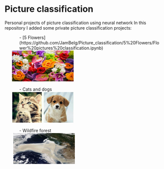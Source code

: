 # Picture classification
Personal projects of picture classification using neural network
In this repository I added some private picture classification projects:
<ul>
  <ol>- [5 Flowers](https://github.com/JamBelg/Picture_classification/5%20Flowers/Flower%20pictures%20classification.ipynb)</ol>
        <img src="https://github.com/JamBelg/Picture_classification/blob/master/5%20Flowers/image_flowers.jpg" width="200" height="100" alt="Alt text" title="Flowers">
  <ol>- Cats and dogs</ol>
          <img src="https://github.com/JamBelg/Picture_classification/blob/master/cats%20and%20dogs/image_catdog.PNG" width="200" height="100" alt="Alt text" title="Cats and dogs">
  <ol>- Wildfire forest</ol>
          &nbsp;<img src="https://github.com/JamBelg/WildForest_Prediction/blob/main/image_url.jpg" width="200" height="100" alt="Alt text" title="Wildfire forest">
</ul>
